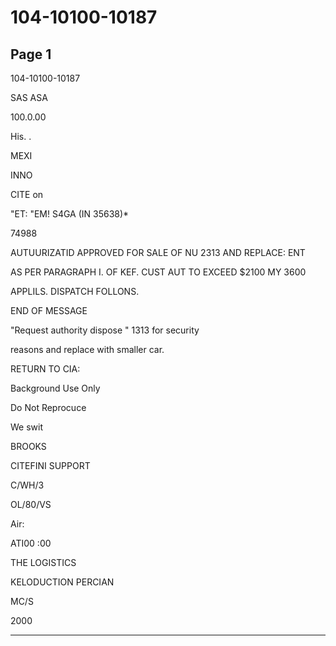 # 104-10100-10187

## Page 1

104-10100-10187

SAS ASA

100.0.00

His. .

MEXI

INNO

CITE on

"ET: "EM! S4GA (IN 35638)*

74988

AUTUURIZATID APPROVED FOR SALE OF NU 2313 AND REPLACE: ENT

AS PER PARAGRAPH I. OF KEF. CUST AUT TO EXCEED $2100 MY 3600

APPLILS. DISPATCH FOLLONS.

END OF MESSAGE

"Request authority dispose " 1313 for security

reasons and replace with smaller car.

RETURN TO CIA:

Background Use Only

Do Not Reprocuce

We swit

BROOKS

CITEFINI SUPPORT

C/WH/3

OL/80/VS

Air:

ATI00 :00

THE LOGISTICS

KELODUCTION PERCIAN

MC/S

2000

---

